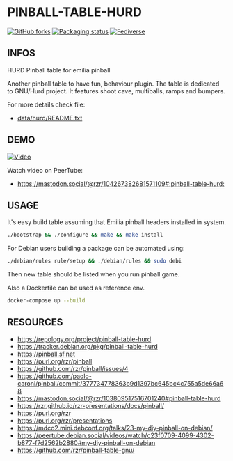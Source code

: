 # PINBALL-TABLE-HURD #

[![GitHub forks](
https://img.shields.io/github/forks/rzr/pinball-table-hurd.svg?style=social&label=Fork&maxAge=2592000
)](
https://github.com/rzr/pinball-table-hurd
)
[![Packaging status](
https://repology.org/badge/tiny-repos/pinball-table-hurd.svg
)](
https://repology.org/project/pinball-table-hurd/versions
)
[![Fediverse](
https://img.shields.io/mastodon/follow/279303?domain=https%3A%2F%2Fmastodon.social&style=social#
)](
https://mastodon.social/@rzr/104267382681571109#pinball-table-hurd#
)

## INFOS ##

HURD Pinball table for emilia pinball

Another pinball table to have fun, behaviour plugin.
The table is dedicated to GNU/Hurd project.
It features shoot cave, multiballs, ramps and bumpers.

For more details check file:

- [data/hurd/README.txt](data/hurd/README.txt)

## DEMO ##

[![Video](
https://files.mastodon.social/media_attachments/files/105/527/493/453/847/897/small/79821cafe85c6ad9.png
)](
https://rzr.github.io/rzr-presentations/docs/pinball/#/17/:PinballTableHurd:
)

Watch video on PeerTube:

- <https://mastodon.social/@rzr/104267382681571109#:pinball-table-hurd:>

## USAGE ##

It's easy build table assuming that Emilia pinball headers installed in system.

```sh
./bootstrap && ./configure && make && make install
```

For Debian users building a package can be automated using:

```sh
./debian/rules rule/setup && ./debian/rules && sudo debi
```

Then new table should be listed when you run pinball game.

Also a Dockerfile can be used as reference env.

```sh
docker-compose up --build
```

## RESOURCES ##

- <https://repology.org/project/pinball-table-hurd>
- <https://tracker.debian.org/pkg/pinball-table-hurd>
- <https://pinball.sf.net>
- <https://purl.org/rzr/pinball>
- <https://github.com/rzr/pinball/issues/4>
- <https://github.com/paolo-caroni/pinball/commit/377734778363b9d1397bc645bc4c755a5de66a68>
- <https://mastodon.social/@rzr/103809517516701240#pinball-table-hurd>
- <https://rzr.github.io/rzr-presentations/docs/pinball/>
- <https://purl.org/rzr>
- <https://purl.org/rzr/presentations>
- <https://mdco2.mini.debconf.org/talks/23-my-diy-pinball-on-debian/>
- <https://peertube.debian.social/videos/watch/c23f0709-4099-4302-b877-f7d2562b2880#my-diy-pinball-on-debian>
- <https://github.com/rzr/pinball-table-gnu/>
